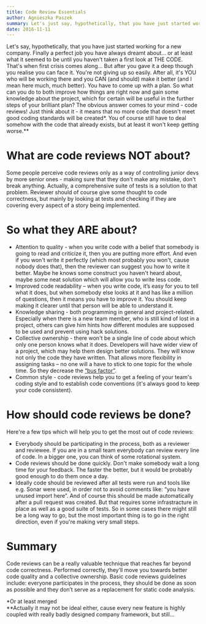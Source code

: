 ```yaml
---
title: Code Review Essentials
author: Agnieszka Paszek
summary: Let's just say, hypothetically, that you have just started working for a new company. Finally a perfect job you have always dreamt about... or at least what it seemed to be until you haven't taken a first look at THE CODE. That's when first crisis comes along...
date: 2016-11-11
---
```

Let's say, hypothetically, that you have just started working for a new company. Finally a perfect job you have always dreamt about... or at least what it seemed to be until you haven't taken a first look at THE CODE. That's when first crisis comes along... But after you gave it a deep though you realise you can face it. You're not giving up so easily. After all, it's YOU who will be working there and you CAN (and should) make it better (and I mean here much, much better).
You have to come up with a plan. So what can you do to both improve how things are right now and gain some knowledge about the project, which for certain will be useful in the further steps of your brilliant plan? The obvious answer comes to your mind - code reviews!
Just think about it - it means that no more code that doesn't meet good coding standards will be created*. You of course still have to deal somehow with the code that already exists, but at least it won't keep getting worse.**

# What are code reviews NOT about?
Some people perceive code reviews only as a way of controlling junior devs by more senior ones - making sure that they don't make any mistake, don't break anything. Actually, a comprehensive suite of tests is a solution to that problem. Reviewer should of course give some thought to code correctness, but mainly by looking at tests and checking if they are covering every aspect of a story being implemented.

# So what they ARE about?
* Attention to quality - when you write code with a belief that somebody is going to read and criticize it, then you are putting more effort. And even if you won't write it perfectly (which most probably you won't, cause nobody does that), then the reviewer can suggest you how to write it better. Maybe he knows some construct you haven't heard about, maybe some neat solution which will allow you to write less code.
* Improved code readability – when you write code, it’s easy for you to tell what it does, but when somebody else looks at it and has like a million of questions, then it means you have to improve it. You should keep making it clearer until that person will be able to understand it.
* Knowledge sharing - both programming in general and project-related. Especially when there is a new team member, who is still kind of lost in a project, others can give him hints how different modules are supposed to be used and prevent using hack solutions.
* Collective ownership - there won't be a single line of code about which only one person knows what it does. Developers will have wider view of a project, which may help them design better solutions. They will know not only the code they have written. That allows more flexibility in assigning tasks – no one will a have to stick to one topic for the whole time. So they decrease the [“bus factor”](http://5whys.com/blog/category/first-steps-during-chaos).
* Common style - code reviews help you to get a feeling of your team's coding style and to establish code conventions (it's always good to keep your code consistent).

# How should code reviews be done?
Here're a few tips which will help you to get the most out of code reviews:
* Everybody should be participating in the process, both as a reviewer and reviewee. If you are in a small team 
everybody can review every line of code. In a bigger one, you can think of some rotational system.
* Code reviews should be done quickly. Don't make somebody wait a long time for your feedback. The faster the better, but it would be probably good enough to do them once a day.
* Ideally code should be reviewed after all tests were run and  tools like e.g. Sonar were used, in order not to avoid comments like: “you have unused import here”. And of course this should be made automatically after a pull request was created. But that requires some infrastracture in place as well as a good suite of tests. So in some cases there might still be a long way to go, but the most important thing is to go in the right direction, even if you're making very small steps.

# Summary
Code reviews can be a really valuable technique that reaches far beyond code correctness. Performed correctly, they’ll move you towards better code quality and a collective ownership. Basic code reviews guidelines include: everyone participates in the process, they should be done as soon as possible and they don’t serve as a replacement for static code analysis.

*Or at least merged  
**Actually it may not be ideal either, cause every new feature is highly coupled with really badly designed company framework, but still...

